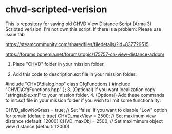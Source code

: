# chvd-scripted-verision
This is repository for saving old CHVD View Distance Script (Arma 3) Scripted verision. I'm not own this script.
If there is a problem: Please use issue tab

https://steamcommunity.com/sharedfiles/filedetails/?id=837729515

https://forums.bohemia.net/forums/topic/175757-ch-view-distance-addon/

1. Place "CHVD" folder in your mission folder.

2. Add this code to description.ext file in your mission folder:


#include "CHVD\dialog.hpp"
class CfgFunctions
{
#include "CHVD\CfgFunctions.hpp"
};
3. (Optional) If you want localization copy "stringtable.xml" to your mission folder.
4. (Optional) Add these commands to init.sqf file in your mission folder if you wish to limit some functionality:


CHVD_allowNoGrass = true; // Set 'false' if you want to disable "Low" option for terrain (default: true)
CHVD_maxView = 2500; // Set maximum view distance (default: 12000)
CHVD_maxObj = 2500; // Set maximimum object view distance (default: 12000)
